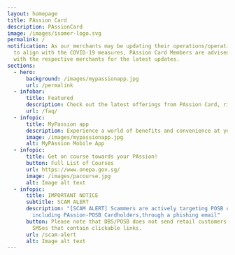 ```yaml
---
layout: homepage
title: PAssion Card
description: PAssionCard
image: /images/isomer-logo.svg
permalink: /
notification: As our merchants may be updating their operations/operating hours
  to align with the COVID-19 measures, PAssion Card Members are advised to check
  with the respective merchants for the latest updates.
sections:
  - hero:
      background: /images/mypassionapp.jpg
      url: /permalink
  - infobar:
      title: Featured
      description: Check out the latest offerings from PAssion Card, right here, right now.
      url: /faq/
  - infopic:
      title: MyPassion app
      description: Experience a world of benefits and convenience at your fingertips
      image: /images/mypassionapp.jpg
      alt: MyPAssion Mobile App
  - infopic:
      title: Get on course towards your PAssion!
      button: Full List of Courses
      url: https://www.onepa.gov.sg/
      image: /images/pacourse.jpg
      alt: Image alt text
  - infopic:
      title: IMPORTANT NOTICE
      subtitle: SCAM ALERT
      description: "[SCAM ALERT] Scammers are actively targeting POSB customers,
        including PAssion-POSB Cardholders,through a phishing email"
      button: Please note that DBS/POSB does not send retail customers emails and
        SMSes that contain clickable links.
      url: /scam-alert
      alt: Image alt text
---
```

